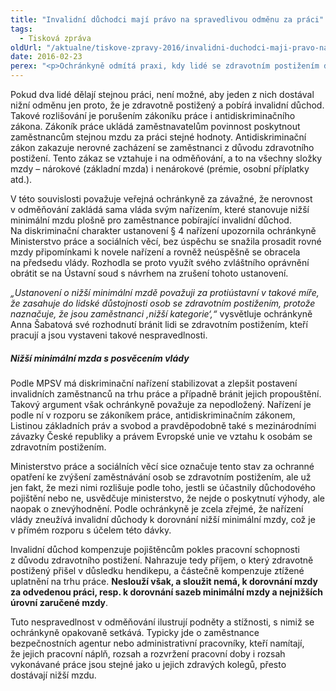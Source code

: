 ```yaml
---
title: "Invalidní důchodci mají právo na spravedlivou odměnu za práci"
tags:
  - Tisková zpráva
oldUrl: "/aktualne/tiskove-zpravy-2016/invalidni-duchodci-maji-pravo-na-spravedlivou-odmenu-za-praci"
date: 2016-02-23
perex: "<p>Ochránkyně odmítá praxi, kdy lidé se zdravotním postižením dostávají ve srovnání se zdravými kolegy nižší odměnu za stejnou práci. Rozhodla se proto podat návrh Ústavnímu soudu na zrušení části nařízení vlády o minimální mzdě, která k nerovnosti přispívá. Současně apeluje na oblastní inspektoráty práce, aby při svých kontrolách věnovaly pozornost i tomu, jak zaměstnavatelé odměňují práci invalidních zaměstnanců, zda dodržují zákoník práce. </p>"
---
```


<!-- imported from the old website -->

<p>Pokud dva lidé dělají stejnou práci, není možné, aby jeden z nich dostával nižní odměnu jen proto, že je zdravotně postižený a pobírá invalidní důchod. Takové rozlišování je porušením zákoníku práce i antidiskriminačního zákona. Zákoník práce ukládá zaměstnavatelům povinnost poskytnout zaměstnancům stejnou mzdu za práci stejné hodnoty. Antidiskriminační zákon zakazuje nerovné zacházení se zaměstnanci z důvodu zdravotního postižení. Tento zákaz se vztahuje i na odměňování, a to na všechny složky mzdy – nárokové (základní mzda) i nenárokové (prémie, osobní příplatky atd.).</p> <p>V této souvislosti považuje veřejná ochránkyně za závažné, že nerovnost v odměňování zakládá sama vláda svým nařízením, které stanovuje nižší minimální mzdu plošně pro zaměstnance pobírající invalidní důchod. Na diskriminační charakter ustanovení § 4 nařízení upozornila ochránkyně Ministerstvo práce a sociálních věcí, bez úspěchu se snažila prosadit rovné mzdy připomínkami k novele nařízení a rovněž neúspěšně se obracela na předsedu vlády. Rozhodla se proto využít svého zvláštního oprávnění obrátit se na Ústavní soud s návrhem na zrušení tohoto ustanovení.</p> <p><i>„Ustanovení o nižší minimální mzdě považuji za protiústavní v takové míře, že zasahuje do lidské důstojnosti osob se zdravotním postižením, protože naznačuje, že jsou zaměstnanci ‚nižší kategorie‘,“</i> vysvětluje ochránkyně Anna Šabatová své rozhodnutí bránit lidi se zdravotním postižením, kteří pracují a jsou vystaveni takové nespravedlnosti.</p> <h5>Nižší minimální mzda s posvěcením vlády</h5> <p>Podle MPSV má diskriminační nařízení stabilizovat a zlepšit postavení invalidních zaměstnanců na trhu práce a případně bránit jejich propouštění. Takový argument však ochránkyně považuje za nepodložený. Nařízení je podle ní v rozporu se zákoníkem práce, antidiskriminačním zákonem, Listinou základních práv a svobod a pravděpodobně také s mezinárodními závazky České republiky a právem Evropské unie ve vztahu k osobám se zdravotním postižením.</p> <p>Ministerstvo práce a sociálních věcí sice označuje tento stav za ochranné opatření ke zvýšení zaměstnávání osob se zdravotním postižením, ale už jen fakt, že mezi nimi rozlišuje podle toho, jestli se účastnily důchodového pojištění nebo ne, usvědčuje ministerstvo, že nejde o poskytnutí výhody, ale naopak o znevýhodnění. Podle ochránkyně je zcela zřejmé, že nařízení vlády zneužívá invalidní důchody k dorovnání nižší minimální mzdy, což je v přímém rozporu s účelem této dávky. </p> <p>Invalidní důchod kompenzuje pojištěncům pokles pracovní schopnosti z důvodu zdravotního postižení. Nahrazuje tedy příjem, o který zdravotně postižený přišel v důsledku hendikepu, a částečně kompenzuje ztížené uplatnění na trhu práce. <b>Neslouží však, a sloužit nemá, k dorovnání mzdy za odvedenou práci, resp. k dorovnání sazeb minimální mzdy a nejnižších úrovní zaručené mzdy</b>.</p> Tuto nespravedlnost v odměňování ilustrují podněty a stížnosti, s nimiž se ochránkyně opakovaně setkává. Typicky jde o zaměstnance bezpečnostních agentur nebo administrativní pracovníky, kteří namítají, že jejich pracovní náplň, rozsah a rozvržení pracovní doby i rozsah vykonávané práce jsou stejné jako u jejich zdravých kolegů, přesto dostávají nižší mzdu.
